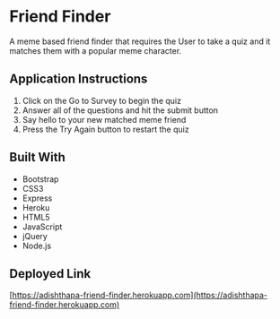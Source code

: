 # Friend Finder

A meme based friend finder that requires the User to take a quiz and it matches them with a popular meme character.

## Application Instructions

1. Click on the Go to Survey to begin the quiz
2. Answer all of the questions and hit the submit button
3. Say hello to your new matched meme friend
4. Press the Try Again button to restart the quiz

## Built With
- Bootstrap
- CSS3
- Express
- Heroku
- HTML5
- JavaScript
- jQuery
- Node.js

## Deployed Link

[https://adishthapa-friend-finder.herokuapp.com](https://adishthapa-friend-finder.herokuapp.com)

